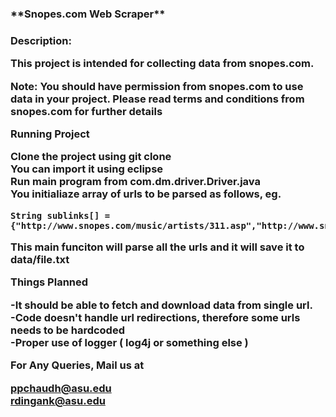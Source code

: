 <h3>**Snopes.com Web Scraper**<h3>

**Description:**

This project is intended for collecting data from snopes.com. 

Note: You should have permission from snopes.com to use data in your project. Please read terms and conditions from snopes.com for further details

**Running Project**


Clone the project using git clone <Project URL><br>You can import it using eclipse<br>Run main program from  com.dm.driver.Driver.java<br>You initialiaze array of urls to be parsed as follows, 
eg.  

	String sublinks[] = {"http://www.snopes.com/music/artists/311.asp","http://www.snopes.com/disney/films/sots.asp"}
	
This main funciton will parse all the urls and it will save it to data/file.txt

**Things Planned**

-It should be able to fetch and download data from single url.<br>
-Code doesn't handle url redirections, therefore some urls needs to be hardcoded<br>
-Proper use of logger ( log4j or something else )<br> 


For Any Queries, Mail us at 

ppchaudh@asu.edu<br>
rdingank@asu.edu








